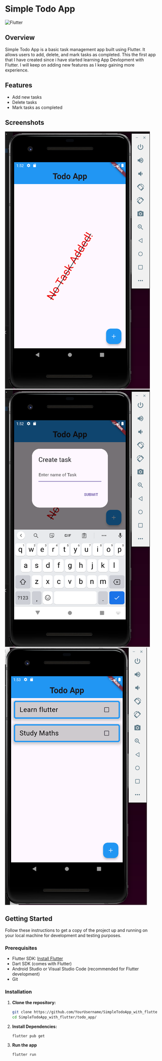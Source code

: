 # Simple Todo App

![Flutter](https://img.shields.io/badge/Flutter-Framework-blue)

## Overview

Simple Todo App is a basic task management app built using Flutter. It allows users to add, delete, and mark tasks as completed. This the first app that I have created since i have started learning App Devlopment with Flutter. I will keep on adding new features as I keep gaining more experience.

## Features

- Add new tasks
- Delete tasks
- Mark tasks as completed

## Screenshots

![Home Screen](screenshots/home.png)
![Add Task](screenshots/addTask.png)
![List of Tasks](screenshots/listOfTasks.png)

## Getting Started

Follow these instructions to get a copy of the project up and running on your local machine for development and testing purposes.

### Prerequisites

- Flutter SDK: [Install Flutter](https://flutter.dev/docs/get-started/install)
- Dart SDK (comes with Flutter)
- Android Studio or Visual Studio Code (recommended for Flutter development)
- Git

### Installation

1. **Clone the repository:**

   ```sh
   git clone https://github.com/YourUsername/SimpleTodoApp_with_flutter.git
   cd SimpleTodoApp_with_flutter/todo_app/

2. **Install Dependencies:**
   
    ```sh
    flutter pub get

4. **Run the app**

   ```sh
   flutter run
